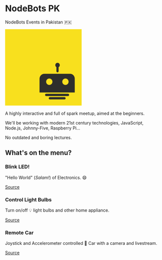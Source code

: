 # NodeBots PK
NodeBots Events in Pakistan 🇵🇰

![NodeBots](/image/nodebots.png "NodeBots")


A highly interactive and full of spark meetup, aimed at the beginners.

We'll be working with modern 21st century technologies, JavaScript, Node.js, Johnny-Five, Raspberry Pi...

No outdated and boring lectures.


## What's on the menu?

### Blink LED!
"Hello World" (*Salam!*) of Electronics. 😄

[Source](https://github.com/SkyImpel/Robotics-IoT-Blink-LED)

### Control Light Bulbs 
Turn on/off 💡 light bulbs and other home appliance.

[Source](https://github.com/SkyImpel/Robotics-IoT-Light-Bulbs)

### Remote Car

Joystick and Accelerometer controlled 🚗 Car with a camera and livestream.

[Source](https://github.com/SkyImpel/Robotics-IoT-Car)